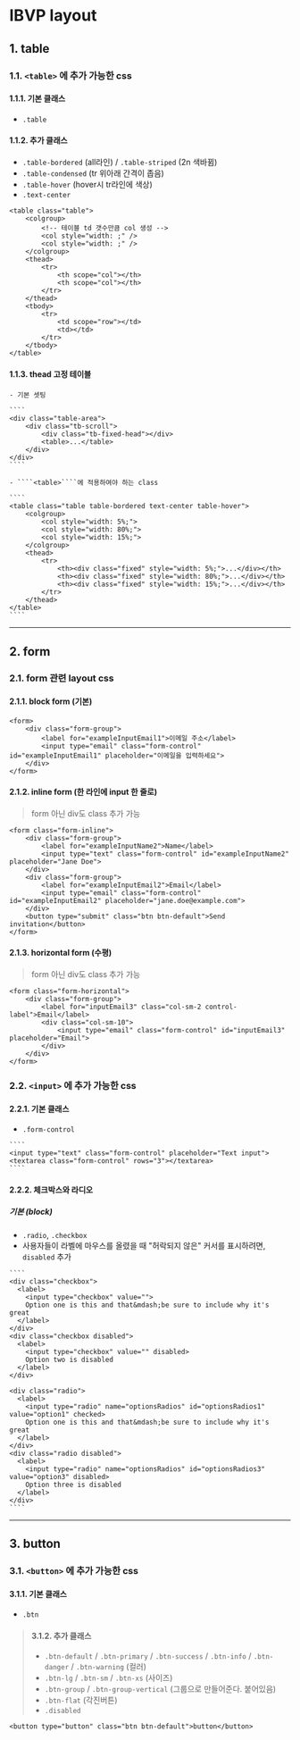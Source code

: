 # IBVP layout

## 1. table
### 1.1. ````<table>```` 에 추가 가능한 css
#### 1.1.1. 기본 클래스
   - ````.table````

#### 1.1.2. 추가 클래스
   - ````.table-bordered```` (all라인) / ````.table-striped```` (2n 색바뀜)
   - ````.table-condensed```` (tr 위아래 간격이 좁음)
   - ````.table-hover```` (hover시 tr라인에 색상)
   - ````.text-center````

````
<table class="table">
    <colgroup>
        <!-- 테이블 td 갯수만큼 col 생성 -->
        <col style="width: ;" />
        <col style="width: ;" />
    </colgroup>
    <thead>
        <tr>
            <th scope="col"></th>
            <th scope="col"></th>
        </tr>
    </thead>
    <tbody>
        <tr>
            <td scope="row"></td>
            <td></td>
        </tr>
    </tbody>
</table>
````

#### 1.1.3. thead 고정 테이블 
    - 기본 셋팅

    ````
    <div class="table-area">
        <div class="tb-scroll">
            <div class="tb-fixed-head"></div>
            <table>...</table>
        </div>
    </div>
    ````

    - ````<table>````에 적용하여야 하는 class 

    ````
    <table class="table table-bordered text-center table-hover">
        <colgroup>
            <col style="width: 5%;">
            <col style="width: 80%;">
            <col style="width: 15%;">
        </colgroup>
        <thead>
            <tr>
                <th><div class="fixed" style="width: 5%;">...</div></th>
                <th><div class="fixed" style="width: 80%;">...</div></th>
                <th><div class="fixed" style="width: 15%;">...</div></th>
            </tr>
        </thead>
    </table>
    ````

****
## 2. form
### 2.1. form 관련 layout css
#### 2.1.1. block form (기본)

````
<form>
    <div class="form-group">
        <label for="exampleInputEmail1">이메일 주소</label>
        <input type="email" class="form-control" id="exampleInputEmail1" placeholder="이메일을 입력하세요">
    </div>
</form>
````

#### 2.1.2. inline form (한 라인에 input 한 줄로)
>   form 아닌 div도 class 추가 가능

````
<form class="form-inline">
    <div class="form-group">
        <label for="exampleInputName2">Name</label>
        <input type="text" class="form-control" id="exampleInputName2" placeholder="Jane Doe">
    </div>
    <div class="form-group">
        <label for="exampleInputEmail2">Email</label>
        <input type="email" class="form-control" id="exampleInputEmail2" placeholder="jane.doe@example.com">
    </div>
    <button type="submit" class="btn btn-default">Send invitation</button>
</form>
````

#### 2.1.3. horizontal form (수평)
>   form 아닌 div도 class 추가 가능

````
<form class="form-horizontal">
    <div class="form-group">
        <label for="inputEmail3" class="col-sm-2 control-label">Email</label>
        <div class="col-sm-10">
            <input type="email" class="form-control" id="inputEmail3" placeholder="Email">
        </div>
    </div>
</form>
````

### 2.2. ````<input>```` 에 추가 가능한 css
#### 2.2.1. 기본 클래스
   - ````.form-control````

    ````
    <input type="text" class="form-control" placeholder="Text input">
    <textarea class="form-control" rows="3"></textarea>
    ````

#### 2.2.2. 체크박스와 라디오
##### 기본 (block)
   - ````.radio````, ````.checkbox````
   - 사용자들이 라벨에 마우스를 올렸을 때 "허락되지 않은" 커서를 표시하려면, ````disabled```` 추가

    ````
    <div class="checkbox">
      <label>
        <input type="checkbox" value="">
        Option one is this and that&mdash;be sure to include why it's great
      </label>
    </div>
    <div class="checkbox disabled">
      <label>
        <input type="checkbox" value="" disabled>
        Option two is disabled
      </label>
    </div>

    <div class="radio">
      <label>
        <input type="radio" name="optionsRadios" id="optionsRadios1" value="option1" checked>
        Option one is this and that&mdash;be sure to include why it's great
      </label>
    </div>        
    <div class="radio disabled">
      <label>
        <input type="radio" name="optionsRadios" id="optionsRadios3" value="option3" disabled>
        Option three is disabled
      </label>
    </div>
    ````
****
## 3. button
### 3.1. ````<button>```` 에 추가 가능한 css
#### 3.1.1. 기본 클래스
   - ````.btn````

> #### 3.1.2. 추가 클래스
>   - ````.btn-default```` / ````.btn-primary```` / ````.btn-success```` / ````.btn-info```` / ````.btn-danger```` / ````.btn-warning```` (컬러)
>   - ````.btn-lg```` / ````.btn-sm```` / ````.btn-xs```` (사이즈)
>   - ````.btn-group```` / ````.btn-group-vertical```` (그룹으로 만들어준다. 붙어있음)
>   - ````.btn-flat```` (각진버튼)
>   - ````.disabled````

````
<button type="button" class="btn btn-default">button</button>
````
